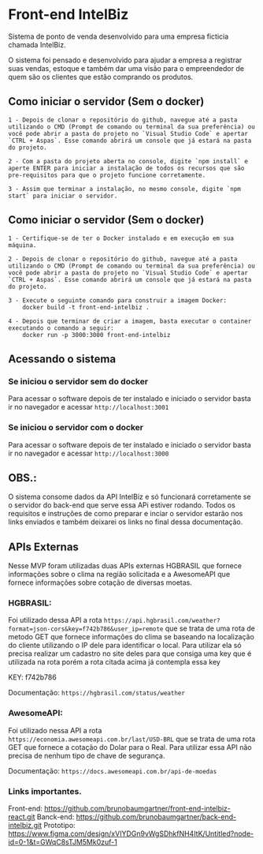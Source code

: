 # Front-end IntelBiz

Sistema de ponto de venda desenvolvido para uma empresa ficticia chamada IntelBiz.

O sistema foi pensado e desenvolvido para ajudar a empresa a registrar suas vendas, estoque e também dar uma visão para o empreendedor de quem são os clientes que estão comprando os produtos.

## Como iniciar o servidor (Sem o docker)

    1 - Depois de clonar o repositório do github, navegue até a pasta utilizando o CMD (Prompt de comando ou terminal da sua preferência) ou você pode abrir a pasta do projeto no `Visual Studio Code` e apertar `CTRL + Aspas`. Esse comando abrirá um console que já estará na pasta do projeto.

    2 - Com a pasta do projeto aberta no console, digite `npm install` e aperte ENTER para iniciar a instalação de todos os recursos que são pre-requisitos para que o projeto funcione corretamente.

    3 - Assim que terminar a instalação, no mesmo console, digite `npm start` para iniciar o servidor.

## Como iniciar o servidor (Sem o docker)

    1 - Certifique-se de ter o Docker instalado e em execução em sua máquina.

    2 - Depois de clonar o repositório do github, navegue até a pasta utilizando o CMD (Prompt de comando ou terminal da sua preferência) ou você pode abrir a pasta do projeto no `Visual Studio Code` e apertar `CTRL + Aspas`. Esse comando abrirá um console que já estará na pasta do projeto.

    3 - Execute o seguinte comando para construir a imagem Docker: 
        docker build -t front-end-intelbiz .
    
    4 - Depois que terminar de criar a imagem, basta executar o container executando o comando a seguir:
        docker run -p 3000:3000 front-end-intelbiz

## Acessando o sistema
### Se iniciou o servidor sem do docker
Para acessar o software depois de ter instalado e iniciado o servidor basta ir no navegador e acessar `http://localhost:3001`

### Se iniciou o servidor com o docker
Para acessar o software depois de ter instalado e iniciado o servidor basta ir no navegador e acessar `http://localhost:3000`

## OBS.:

O sistema consome dados da API IntelBiz e só funcionará corretamente se o servidor do back-end que serve essa APi estiver rodando. Todos os requisitos e instruções de como preparar e inciar o servidor estarão nos links enviados e também deixarei os links no final dessa documentação.


## APIs Externas

Nesse MVP foram utilizadas duas APIs externas HGBRASIL que fornece informações sobre o clima na região solicitada e a AwesomeAPI que fornece informações sobre cotação de diversas moetas.

### HGBRASIL: 
Foi utilizado dessa API a rota `https://api.hgbrasil.com/weather?format=json-cors&key=f742b786&user_ip=remote` que se trata de uma rota de metodo GET que fornece informações do clima se baseando na localização do cliente utilizando o IP dele para identificar o local. Para utilizar ela só precisa realizar um cadastro no site deles para que consiga uma key que é utilizada na rota porém a rota citada acima já contempla essa key

KEY: f742b786

Documentação: `https://hgbrasil.com/status/weather`

### AwesomeAPI: 
Foi utilizado nessa API a rota `https://economia.awesomeapi.com.br/last/USD-BRL` que se trata de uma rota GET que fornece a cotação do Dolar para o Real. Para utilizar essa API não precisa de nenhum tipo de chave de segurança.

Documentação: `https://docs.awesomeapi.com.br/api-de-moedas`

### Links importantes.

Front-end: https://github.com/brunobaumgartner/front-end-intelbiz-react.git
Banck-end: https://github.com/brunobaumgartner/back-end-intelbiz.git
Prototipo: https://www.figma.com/design/xVIYDGn9vWgSDhkfNH4ItK/Untitled?node-id=0-1&t=GWqC8sTJM5Mk0zuf-1